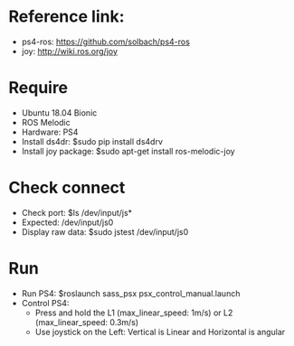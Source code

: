 # Reference link: 
- ps4-ros: https://github.com/solbach/ps4-ros
- joy: http://wiki.ros.org/joy

# Require
- Ubuntu 18.04 Bionic
- ROS Melodic
- Hardware: PS4
- Install ds4dr: $sudo pip install ds4drv
- Install joy package: $sudo apt-get install ros-melodic-joy

# Check connect
- Check port: $ls /dev/input/js*
- Expected: /dev/input/js0
- Display raw data: $sudo jstest /dev/input/js0

# Run
- Run PS4: $roslaunch sass_psx psx_control_manual.launch
- Control PS4: 
    + Press and hold the L1 (max_linear_speed: 1m/s) or L2 (max_linear_speed: 0.3m/s)
    + Use joystick on the Left: Vertical is Linear and Horizontal is angular